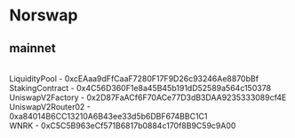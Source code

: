 # Norswap

## mainnet

<br/>LiquidityPool - 0xcEAaa9dFfCaaF7280F17F9D26c93246Ae8870bBf
<br/>StakingContract - 0x4C56D360F1e8a45B45b191dD52589a564c150378
<br/>UniswapV2Factory - 0x2D87FaACf6F70ACe77D3dB3DAA9235333089cf4E
<br/>UniswapV2Router02 - 0xa84014B6CC13210A6B43ee33d5b6DBF674BBC1C1
<br/>WNRK - 0xC5C5B963eCf571B6817b0884c170f8B9C59c9A00

<!-- factory contract deployed at: 0xCd4B6129c1431DD7BAf06218E6a49B440Da2d73d
wnrk contract deployed at: 0x22FD0CF94cDf0AB41F634c38DC581a50e54F60E1
router contract deployed at: 0x306A0143997b2bBfd7dd29b60B497Ca7557e80e6
PracticeERC20 contract deployed at: 0xac2720Ff6B2cB683727790d6E86cE45433AD290D -->

